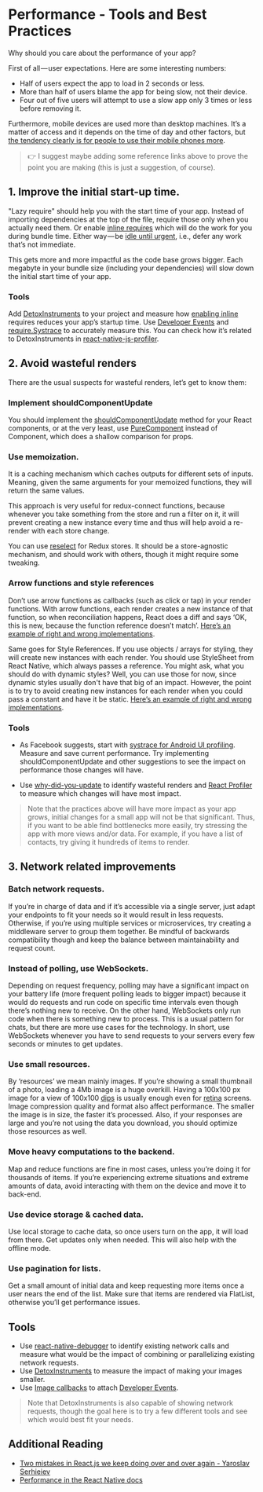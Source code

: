 # Performance - Tools and Best Practices

Why should you care about the performance of your app?

First of all — user expectations. Here are some interesting numbers:

* Half of users expect the app to load in 2 seconds or less.
* More than half of users blame the app for being slow, not their device.
* Four out of five users will attempt to use a slow app only 3 times or less before removing it.

Furthermore, mobile devices are used more than desktop machines. It’s a matter of access and it depends on the time of day and other factors, but [the tendency clearly is for people to use their mobile phones more](https://techjury.net/stats-about/mobile-vs-desktop-usage/).

> :point_right: I suggest maybe adding some reference links above to prove the point you are making (this is just a suggestion, of course).

## 1. Improve the initial start-up time.
"Lazy require" should help you with the start time of your app. Instead of importing dependencies at the top of the file, require those only when you actually need them.
Or enable [inline requires](https://facebook.github.io/react-native/docs/performance#adding-a-packager-config-file) which will do the work for you during bundle time. Either way — be [idle until urgent](https://philipwalton.com/articles/idle-until-urgent/), i.e., defer any work that’s not immediate.

This gets more and more impactful as the code base grows bigger. Each megabyte in your bundle size (including your dependencies) will slow down the initial start time of your app.

### Tools

Add [DetoxInstruments](https://github.com/wix/DetoxInstruments) to your project and measure how [enabling inline](https://facebook.github.io/react-native/docs/performance#adding-a-packager-config-file) requires reduces your app’s startup time.
Use [Developer Events](https://github.com/wix/DetoxInstruments/blob/master/Documentation/DeveloperAPIReferenceEventsJS.md)
and [require.Systrace](https://facebook.github.io/react-native/docs/performance#investigating-the-loaded-modules) to accurately measure this. You can check how it’s related to DetoxInstruments in [react-native-js-profiler](https://github.com/wix-incubator/react-native-js-profiler/blob/master/src/JSPerfProfiler.js#L77-L99).

## 2. Avoid wasteful renders

There are the usual suspects for wasteful renders, let’s get to know them:

### Implement shouldComponentUpdate

You should implement the [shouldComponentUpdate](https://reactjs.org/docs/react-component.html#shouldcomponentupdate) method for your React components,
or at the very least, use [PureComponent](https://reactjs.org/docs/react-api.html#reactpurecomponent) instead of Component, which does a shallow comparison for props.

### Use memoization.

It is a caching mechanism which caches outputs for different sets of inputs. Meaning, given the same arguments for your memoized functions, they will return the same values.

This approach is very useful for redux-connect functions, because whenever you take something from the store and run a filter on it, it will prevent creating a new instance every time and thus will help avoid a re-render with each store change.

You can use [reselect](https://github.com/reduxjs/reselect) for Redux stores.
It should be a store-agnostic mechanism, and should work with others, though it might require some tweaking.


### Arrow functions and style references

Don’t use arrow functions as callbacks (such as click or tap) in your render functions.
With arrow functions, each render creates a new instance of that function,
so when reconciliation happens, React does a diff and says ‘OK, this is new,
because the function reference doesn’t match’. [Here’s an example of right and wrong implementations](https://gist.github.com/mbardauskas/da5a7b2d8d296645102ba974fd4c368f).

Same goes for Style References. If you use objects / arrays for styling, they will create new instances with each render. You should use StyleSheet from React Native, which always passes a reference. You might ask, what you should do with dynamic styles? Well, you can use those for now, since dynamic styles usually don't have that big of an impact. However, the point is to try to avoid creating new instances for each render when you could pass a constant and have it be static.
[Here’s an example of right and wrong implementations](https://gist.github.com/mbardauskas/54637d8f91f68aa42fc551481ad69f2b).

### Tools

* As Facebook suggests, start with [systrace for Android UI profiling](https://facebook.github.io/react-native/docs/performance#profiling-android-ui-performance-with-systrace). Measure and save current performance. Try implementing shouldComponentUpdate and other suggestions to see the impact on performance those changes will have.

* Use [why-did-you-update](https://github.com/maicki/why-did-you-update) to identify wasteful renders and [React Profiler](https://reactjs.org/blog/2018/09/10/introducing-the-react-profiler.html) to measure which changes will have most impact.

> Note that the practices above will have more impact as your app grows, initial changes for a small app will not be that significant. Thus, if you want to be able find bottlenecks more easily, try stressing the app with more views and/or data. For example, if you have a list of contacts, try giving it hundreds of items to render.

## 3. Network related improvements

### Batch network requests.

If you’re in charge of data and if it’s accessible via a single server, just adapt your endpoints to fit your needs so it would result in less requests. Otherwise, if you’re using multiple services or microservices, try creating a middleware server to group them together. Be mindful of backwards compatibility though and keep the balance between maintainability and request count.

### Instead of polling, use WebSockets.

Depending on request frequency, polling may have a significant impact on your battery life
(more frequent polling leads to bigger impact) because it would do requests and run code on specific time intervals even though there’s nothing new to receive. On the other hand, WebSockets only run code when there is something new to process. This is a usual pattern for chats, but there are more use cases for the technology. In short, use WebSockets whenever you have to send requests to your servers every few seconds or minutes to get updates.

### Use small resources.

By ‘resources’ we mean mainly images. If you’re showing a small thumbnail of a photo,
loading a 4Mb image is a huge overkill.
Having a 100x100 px image for a view of 100x100 [dips](https://en.wikipedia.org/wiki/Device-independent_pixel) is usually enough even for [retina](https://en.wikipedia.org/wiki/Retina_display) screens. Image compression quality and format also affect performance. The smaller the image is in size, the faster it’s processed. Also, if your responses are large and you’re not using the data you download, you should optimize those resources as well.

### Move heavy computations to the backend.

Map and reduce functions are fine in most cases, unless you’re doing it for thousands of items. If you’re experiencing extreme situations and extreme amounts of data, avoid interacting with them on the device and move it to back-end.

### Use device storage & cached data.

Use local storage to cache data, so once users turn on the app, it will load from there. Get updates only when needed. This will also help with the offline mode.

### Use pagination for lists.

Get a small amount of initial data and keep requesting more items once a user nears the end of the list. Make sure that items are rendered via FlatList, otherwise you’ll get performance issues.

## Tools

* Use [react-native-debugger](https://github.com/jhen0409/react-native-debugger) to identify existing network calls and measure what would be the impact of combining or parallelizing existing network requests.
* Use [DetoxInstruments](https://github.com/wix/DetoxInstruments) to measure the impact of making your images smaller.
* Use [Image callbacks](https://facebook.github.io/react-native/docs/image#onloadend) to attach [Developer Events](https://github.com/wix/DetoxInstruments/blob/master/Documentation/DeveloperAPIReferenceEventsJS.md).

> Note that DetoxInstruments is also capable of showing network requests, though the goal here is to try a few different tools and see which would best fit your needs.

## Additional Reading

* [Two mistakes in React.js we keep doing over and over again - Yaroslav Serhieiev](https://medium.com/wix-engineering/two-mistakes-in-react-js-we-keep-doing-over-and-over-again-b1aea20fb3f0)
* [Performance in the React Native docs](https://facebook.github.io/react-native/docs/next/performance)
